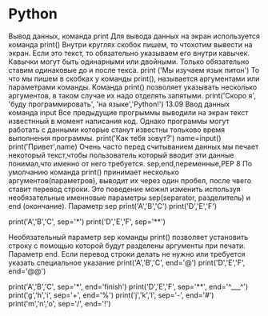 # Python
Вывод данных, команда print
Для вывода данных на экран используется команда print()
Внутри круглях скобок пишем, то чтохотим вывести на экран. 
Если это текст, то обязательно указываем его внутри кавычек. 
Кавычки могут быть одинарными или двойными.
Только обязательно ставим одинаковые до и после текса.
print ('Мы изучаем язык питон')
То что мы пишем в скобках у команды print(), называется аргументами или параметрами команды.
Команда print() позволяет указывать несколько аргументов, в таком случае их надо отделять запятыми.
print('Скоро я', 'буду программировать', 'на языке','Python!')
13.09
Ввод данных команда input
Все предыдущие прогрыммы выводили на экран текст известнный в момент написания код.
Однако программы могут работать с данными которые станут известны тольково время выполнения программы.
print('Как тебя зовут?')
name=input()
print('Привет',name)
Очень часто перед считыванием данных мы печает некоторый текст,чтобы пользователь который вводит эти данные понимал,что именно от него требуется.
sep,end,переменные,PEP 8
По умолчанию команда print() принимает несколько аргументов(параметров), выводит их через один пробел, после чвего ставит перевод строки. Это поведение можнл изменить используя необязательные именновые параметры sep(separator, разделитель) и end (окончание).
                                                                        Параметр sep
print('A','B','C')
print('D','E','F')

print('A','B','C', sep='*')
print('D','E','F', sep='**')

Необязательный параметр sep команды print() позволяет установить строку с помощью которой будут разделены аргументы при печати.
                                                                       Параметр end.
Если перевод строки делать не нужно или требуется указать специальное указание
print('A','B','C', end='@')
print('D','E','F', end='@@')

print('A','B','C', sep='*', end='finish')
print('D','E','F', sep='**', end='^___^')
print('g','h','i', sep='+', end='%')
print('j','k','l', sep='-', end='#')
print('m','n','o', sep='/', end='!')

                                                                      

